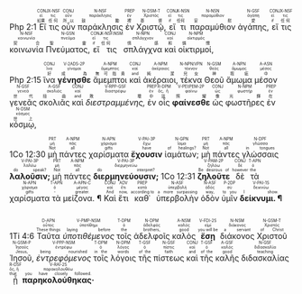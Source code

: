 <rt>Php 2:1</rt> <RUBY><ruby><ruby>Εἴ<rt>如果</rt></ruby><rt>εἰ</rt></ruby><rt>CONJ</rt></RUBY> <RUBY><ruby><ruby>τις<rt>任何</rt></ruby><rt>τις</rt></ruby><rt>X-NSF</rt></RUBY> <RUBY><ruby><ruby>οὖν<rt>所以</rt></ruby><rt>οὖν</rt></ruby><rt>CONJ</rt></RUBY> <RUBY><ruby><ruby>παράκλησις<rt>鼓勵</rt></ruby><rt>παράκλησις</rt></ruby><rt>N-NSF</rt></RUBY> <RUBY><ruby><ruby>ἐν<rt>裡</rt></ruby><rt>ἐν</rt></ruby><rt>PREP</rt></RUBY> <RUBY><ruby><ruby>Χριστῷ,<rt>基督</rt></ruby><rt>Χριστός</rt></ruby><rt>N-DSM-T</rt></RUBY> <RUBY><ruby><ruby>εἴ<rt>if</rt></ruby><rt>εἰ</rt></ruby><rt>CONJ</rt></RUBY> <RUBY><ruby><ruby>τι<rt>任何</rt></ruby><rt>τις</rt></ruby><rt>X-NSN</rt></RUBY> <RUBY><ruby><ruby>παραμύθιον<rt>安慰</rt></ruby><rt>παραμύθιον</rt></ruby><rt>N-NSN</rt></RUBY> <RUBY><ruby><ruby>ἀγάπης,<rt>愛</rt></ruby><rt>ἀγάπη</rt></ruby><rt>N-GSF</rt></RUBY> <RUBY><ruby><ruby>εἴ<rt>if</rt></ruby><rt>εἰ</rt></ruby><rt>CONJ</rt></RUBY> <RUBY><ruby><ruby>τις<rt>任何</rt></ruby><rt>τις</rt></ruby><rt>X-NSF</rt></RUBY> <RUBY><ruby><ruby>κοινωνία<rt>契合</rt></ruby><rt>κοινωνία</rt></ruby><rt>N-NSF</rt></RUBY> <RUBY><ruby><ruby>Πνεύματος,<rt>聖靈</rt></ruby><rt>πνεῦμα</rt></ruby><rt>N-GSN</rt></RUBY> <RUBY><ruby><ruby>εἴ<rt>if</rt></ruby><rt>εἰ</rt></ruby><rt>CONJ</rt></RUBY> <RUBY><ruby><ruby>τις<rt>任何</rt></ruby><rt>τις</rt></ruby><rt>X-NSF⁞NSM</rt></RUBY> <RUBY><ruby><ruby>σπλάγχνα<rt>情感</rt></ruby><rt>σπλάγχνον</rt></ruby><rt>N-NPN</rt></RUBY> <RUBY><ruby><ruby>καὶ<rt>和</rt></ruby><rt>καί</rt></ruby><rt>CONJ</rt></RUBY> <RUBY><ruby><ruby>οἰκτιρμοί,<rt>憐憫</rt></ruby><rt>οἰκτιρμός</rt></ruby><rt>N-NPM</rt></RUBY> 


<rt>Php 2:15</rt> <RUBY><ruby><ruby>ἵνα<rt>好</rt></ruby><rt>ἵνα</rt></ruby><rt>CONJ</rt></RUBY> <RUBY><ruby><ruby><strong>γένησθε</strong><rt>成為</rt></ruby><rt>γίνομαι</rt></ruby><rt>V-2ADS-2P</rt></RUBY> <RUBY><ruby><ruby>ἄμεμπτοι<rt>無可指責</rt></ruby><rt>ἄμεμπτος</rt></ruby><rt>A-NPM</rt></RUBY> <RUBY><ruby><ruby>καὶ<rt>and</rt></ruby><rt>καί</rt></ruby><rt>CONJ</rt></RUBY> <RUBY><ruby><ruby>ἀκέραιοι,<rt>純潔</rt></ruby><rt>ἀκέραιος</rt></ruby><rt>A-NPM</rt></RUBY> <RUBY><ruby><ruby>τέκνα<rt>兒女</rt></ruby><rt>τέκνον</rt></ruby><rt>N-NPN⁞VPN</rt></RUBY> <RUBY><ruby><ruby>Θεοῦ<rt>神</rt></ruby><rt>θεός</rt></ruby><rt>N-GSM</rt></RUBY> <RUBY><ruby><ruby>ἄμωμα<rt>瑕疵</rt></ruby><rt>ἄμωμος</rt></ruby><rt>A-NPN</rt></RUBY> <RUBY><ruby><ruby>μέσον<rt>中</rt></ruby><rt>μέσος</rt></ruby><rt>A-ASN</rt></RUBY> <RUBY><ruby><ruby>γενεᾶς<rt>世代</rt></ruby><rt>γενεά</rt></ruby><rt>N-GSF</rt></RUBY> <RUBY><ruby><ruby>σκολιᾶς<rt>扭曲</rt></ruby><rt>σκολιός</rt></ruby><rt>A-GSF</rt></RUBY> <RUBY><ruby><ruby>καὶ<rt>and</rt></ruby><rt>καί</rt></ruby><rt>CONJ</rt></RUBY> <RUBY><ruby><ruby><em>διεστραμμένης,</em><rt>敗壞</rt></ruby><rt>διαστρέφω</rt></ruby><rt>V-RPP-GSF</rt></RUBY> <RUBY><ruby><ruby>ἐν<rt>中</rt></ruby><rt>ἐν</rt></ruby><rt>PREP</rt></RUBY> <RUBY><ruby><ruby>οἷς<rt>這</rt></ruby><rt>ὅς, ἥ</rt></ruby><rt>R-DPM</rt></RUBY> <RUBY><ruby><ruby><strong>φαίνεσθε</strong><rt>照耀</rt></ruby><rt>φαίνω</rt></ruby><rt>V-PEI⁞PEM-2P</rt></RUBY> <RUBY><ruby><ruby>ὡς<rt>像</rt></ruby><rt>ὡς</rt></ruby><rt>CONJ</rt></RUBY> <RUBY><ruby><ruby>φωστῆρες<rt>光輝</rt></ruby><rt>φωστήρ</rt></ruby><rt>N-NPM</rt></RUBY> <RUBY><ruby><ruby>ἐν<rt>在</rt></ruby><rt>ἐν</rt></ruby><rt>PREP</rt></RUBY> <RUBY><ruby><ruby>κόσμῳ,<rt>世上</rt></ruby><rt>κόσμος</rt></ruby><rt>N-DSM</rt></RUBY> 

<rt>1Co 12:30</rt> <RUBY><ruby><ruby>μὴ<rt>Not</rt></ruby><rt>μή</rt></ruby><rt>PRT</rt></RUBY> <RUBY><ruby><ruby>πάντες<rt>all</rt></ruby><rt>πᾶς</rt></ruby><rt>A-NPM</rt></RUBY> <RUBY><ruby><ruby>χαρίσματα<rt>gifts</rt></ruby><rt>χάρισμα</rt></ruby><rt>N-APN</rt></RUBY> <RUBY><ruby><ruby><strong>ἔχουσιν</strong><rt>have</rt></ruby><rt>ἔχω</rt></ruby><rt>V-PAI-3P</rt></RUBY> <RUBY><ruby><ruby>ἰαμάτων;<rt>of healings?</rt></ruby><rt>ἴαμα</rt></ruby><rt>N-GPN</rt></RUBY> <RUBY><ruby><ruby>μὴ<rt>Not</rt></ruby><rt>μή</rt></ruby><rt>PRT</rt></RUBY> <RUBY><ruby><ruby>πάντες<rt>all</rt></ruby><rt>πᾶς</rt></ruby><rt>A-NPM</rt></RUBY> <RUBY><ruby><ruby>γλώσσαις<rt>in tongues</rt></ruby><rt>γλῶσσα</rt></ruby><rt>N-DPF</rt></RUBY> <RUBY><ruby><ruby><strong>λαλοῦσιν;</strong><rt>do speak?</rt></ruby><rt>λαλέω</rt></ruby><rt>V-PAI-3P</rt></RUBY> <RUBY><ruby><ruby>μὴ<rt>Not</rt></ruby><rt>μή</rt></ruby><rt>PRT</rt></RUBY> <RUBY><ruby><ruby>πάντες<rt>all</rt></ruby><rt>πᾶς</rt></ruby><rt>A-NPM</rt></RUBY> <RUBY><ruby><ruby><strong>διερμηνεύουσιν;</strong><rt>do interpret?</rt></ruby><rt>διερμηνεύω</rt></ruby><rt>V-PAI-3P</rt></RUBY> <rt>1Co 12:31</rt> <RUBY><ruby><ruby><strong>ζηλοῦτε</strong><rt>Be desirous of</rt></ruby><rt>ζηλόω</rt></ruby><rt>V-PAM-2P</rt></RUBY> <RUBY><ruby><ruby>δὲ<rt>however</rt></ruby><rt>δέ</rt></ruby><rt>CONJ</rt></RUBY> <RUBY><ruby><ruby>τὰ<rt>the</rt></ruby><rt>ὁ</rt></ruby><rt>T-APN</rt></RUBY> <RUBY><ruby><ruby>χαρίσματα<rt>gifts</rt></ruby><rt>χάρισμα</rt></ruby><rt>N-APN</rt></RUBY> <RUBY><ruby><ruby>τὰ<rt>-</rt></ruby><rt>ὁ</rt></ruby><rt>T-APN</rt></RUBY> <RUBY><ruby><ruby>μείζονα. ¶<rt>greater.</rt></ruby><rt>μέγας</rt></ruby><rt>A-APN-C</rt></RUBY> <RUBY><ruby><ruby>Καὶ<rt>And</rt></ruby><rt>καί</rt></ruby><rt>CONJ</rt></RUBY> <RUBY><ruby><ruby>ἔτι<rt>now,</rt></ruby><rt>ἔτι</rt></ruby><rt>ADV</rt></RUBY> <RUBY><ruby><ruby>καθ᾽<rt>according to</rt></ruby><rt>κατά</rt></ruby><rt>PREP</rt></RUBY> <RUBY><ruby><ruby>ὑπερβολὴν<rt>a more surpassing</rt></ruby><rt>ὑπερβολή</rt></ruby><rt>N-ASF</rt></RUBY> <RUBY><ruby><ruby>ὁδὸν<rt>way,</rt></ruby><rt>ὁδός</rt></ruby><rt>N-ASF</rt></RUBY> <RUBY><ruby><ruby>ὑμῖν<rt>to you</rt></ruby><rt>σύ</rt></ruby><rt>P-2DP</rt></RUBY> <RUBY><ruby><ruby><strong>δείκνυμι. ¶</strong><rt>I show.</rt></ruby><rt>δεικνύω</rt></ruby><rt>V-PAI-1S</rt></RUBY><pre></pre> 


<rt>1Ti 4:6</rt> <RUBY><ruby><ruby>Ταῦτα<rt>These things</rt></ruby><rt>οὗτος</rt></ruby><rt>D-APN</rt></RUBY> <RUBY><ruby><ruby><em>ὑποτιθέμενος</em><rt>laying before</rt></ruby><rt>ὑποτίθημι</rt></ruby><rt>V-PMP-NSM</rt></RUBY> <RUBY><ruby><ruby>τοῖς<rt>the</rt></ruby><rt>ὁ</rt></ruby><rt>T-DPM</rt></RUBY> <RUBY><ruby><ruby>ἀδελφοῖς<rt>brothers,</rt></ruby><rt>ἀδελφός</rt></ruby><rt>N-DPM</rt></RUBY> <RUBY><ruby><ruby>καλὸς<rt>good</rt></ruby><rt>καλός</rt></ruby><rt>A-NSM</rt></RUBY> <RUBY><ruby><ruby><strong>ἔσῃ</strong><rt>you will be</rt></ruby><rt>εἰμί</rt></ruby><rt>V-FDI-2S</rt></RUBY> <RUBY><ruby><ruby>διάκονος<rt>a servant</rt></ruby><rt>διάκονος</rt></ruby><rt>N-NSM</rt></RUBY> <RUBY><ruby><ruby>Χριστοῦ<rt>of Christ</rt></ruby><rt>Χριστός</rt></ruby><rt>N-GSM-T</rt></RUBY> <RUBY><ruby><ruby>Ἰησοῦ,<rt>Jesus,</rt></ruby><rt>Ἰησοῦς</rt></ruby><rt>N-GSM-P</rt></RUBY> <RUBY><ruby><ruby><em>ἐντρεφόμενος</em><rt>being nourished</rt></ruby><rt>ἐντρέφω</rt></ruby><rt>V-PPP-NSM</rt></RUBY> <RUBY><ruby><ruby>τοῖς<rt>in the</rt></ruby><rt>ὁ</rt></ruby><rt>T-DPM</rt></RUBY> <RUBY><ruby><ruby>λόγοις<rt>words</rt></ruby><rt>λόγος</rt></ruby><rt>N-DPM</rt></RUBY> <RUBY><ruby><ruby>τῆς<rt>of the</rt></ruby><rt>ὁ</rt></ruby><rt>T-GSF</rt></RUBY> <RUBY><ruby><ruby>πίστεως<rt>faith</rt></ruby><rt>πίστις</rt></ruby><rt>N-GSF</rt></RUBY> <RUBY><ruby><ruby>καὶ<rt>and</rt></ruby><rt>καί</rt></ruby><rt>CONJ</rt></RUBY> <RUBY><ruby><ruby>τῆς<rt>of the</rt></ruby><rt>ὁ</rt></ruby><rt>T-GSF</rt></RUBY> <RUBY><ruby><ruby>καλῆς<rt>good</rt></ruby><rt>καλός</rt></ruby><rt>A-GSF</rt></RUBY> <RUBY><ruby><ruby>διδασκαλίας<rt>teaching</rt></ruby><rt>διδασκαλία</rt></ruby><rt>N-GSF</rt></RUBY> <RUBY><ruby><ruby>ᾗ<rt>that</rt></ruby><rt>ὅς, ἥ</rt></ruby><rt>R-DSF</rt></RUBY> <RUBY><ruby><ruby><strong>παρηκολούθηκας·</strong><rt>you have closely followed.</rt></ruby><rt>παρακολουθέω</rt></ruby><rt>V-RAI-2S</rt></RUBY> 